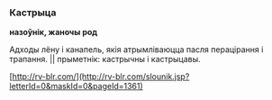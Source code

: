### Кастрыца
**назоўнік, жаночы род**

Адходы лёну і канапель, якія атрымліваюцца пасля перацірання і трапання. || прыметнік: кастрычны і кастрыцавы.

<a rel="author">[http://rv-blr.com/](http://rv-blr.com/slounik.jsp?letterId=0&maskId=0&pageId=1361)</a>

